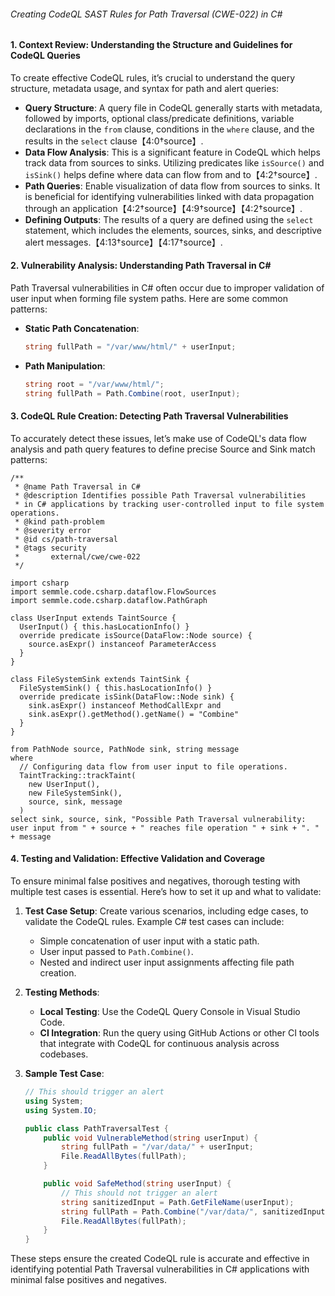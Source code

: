 ###### Creating CodeQL SAST Rules for Path Traversal (CWE-022) in C#

#### 1. **Context Review**: Understanding the Structure and Guidelines for CodeQL Queries
To create effective CodeQL rules, it’s crucial to understand the query structure, metadata usage, and syntax for path and alert queries:

- **Query Structure**: A query file in CodeQL generally starts with metadata, followed by imports, optional class/predicate definitions, variable declarations in the `from` clause, conditions in the `where` clause, and the results in the `select` clause【4:0†source】.
- **Data Flow Analysis**: This is a significant feature in CodeQL which helps track data from sources to sinks. Utilizing predicates like `isSource()` and `isSink()` helps define where data can flow from and to【4:2†source】.
- **Path Queries**: Enable visualization of data flow from sources to sinks. It is beneficial for identifying vulnerabilities linked with data propagation through an application【4:2†source】【4:9†source】【4:2†source】.
- **Defining Outputs**: The results of a query are defined using the `select` statement, which includes the elements, sources, sinks, and descriptive alert messages.【4:13†source】【4:17†source】.

#### 2. **Vulnerability Analysis**: Understanding Path Traversal in C#
Path Traversal vulnerabilities in C# often occur due to improper validation of user input when forming file system paths. Here are some common patterns:

- **Static Path Concatenation**:
    ```csharp
    string fullPath = "/var/www/html/" + userInput;
    ```
- **Path Manipulation**:
    ```csharp
    string root = "/var/www/html/";
    string fullPath = Path.Combine(root, userInput);
    ```

#### 3. **CodeQL Rule Creation**: Detecting Path Traversal Vulnerabilities
To accurately detect these issues, let’s make use of CodeQL's data flow analysis and path query features to define precise Source and Sink match patterns:

```ql
/**
 * @name Path Traversal in C#
 * @description Identifies possible Path Traversal vulnerabilities
 * in C# applications by tracking user-controlled input to file system operations.
 * @kind path-problem
 * @severity error
 * @id cs/path-traversal
 * @tags security
 *       external/cwe/cwe-022
 */

import csharp
import semmle.code.csharp.dataflow.FlowSources
import semmle.code.csharp.dataflow.PathGraph

class UserInput extends TaintSource {
  UserInput() { this.hasLocationInfo() }
  override predicate isSource(DataFlow::Node source) {
    source.asExpr() instanceof ParameterAccess
  }
}

class FileSystemSink extends TaintSink {
  FileSystemSink() { this.hasLocationInfo() }
  override predicate isSink(DataFlow::Node sink) {
    sink.asExpr() instanceof MethodCallExpr and
    sink.asExpr().getMethod().getName() = "Combine"
  }
}

from PathNode source, PathNode sink, string message
where
  // Configuring data flow from user input to file operations.
  TaintTracking::trackTaint(
    new UserInput(),
    new FileSystemSink(),
    source, sink, message
  )
select sink, source, sink, "Possible Path Traversal vulnerability: user input from " + source + " reaches file operation " + sink + ". " + message
```

#### 4. **Testing and Validation**: Effective Validation and Coverage
To ensure minimal false positives and negatives, thorough testing with multiple test cases is essential. Here’s how to set it up and what to validate:

1. **Test Case Setup**: Create various scenarios, including edge cases, to validate the CodeQL rules. Example C# test cases can include:
    - Simple concatenation of user input with a static path.
    - User input passed to `Path.Combine()`.
    - Nested and indirect user input assignments affecting file path creation.

2. **Testing Methods**:
    - **Local Testing**: Use the CodeQL Query Console in Visual Studio Code.
    - **CI Integration**: Run the query using GitHub Actions or other CI tools that integrate with CodeQL for continuous analysis across codebases.
  
3. **Sample Test Case**:
    ```csharp
    // This should trigger an alert
    using System;
    using System.IO;

    public class PathTraversalTest {
        public void VulnerableMethod(string userInput) {
            string fullPath = "/var/data/" + userInput;
            File.ReadAllBytes(fullPath);
        }

        public void SafeMethod(string userInput) {
            // This should not trigger an alert
            string sanitizedInput = Path.GetFileName(userInput);
            string fullPath = Path.Combine("/var/data/", sanitizedInput);
            File.ReadAllBytes(fullPath);
        }
    }
    ```

These steps ensure the created CodeQL rule is accurate and effective in identifying potential Path Traversal vulnerabilities in C# applications with minimal false positives and negatives.